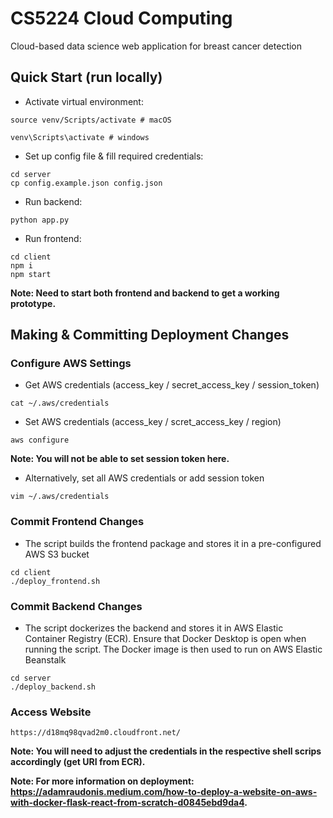 # CS5224 Cloud Computing

Cloud-based data science web application for breast cancer detection

## Quick Start (run locally)

- Activate virtual environment:

```terminal
source venv/Scripts/activate # macOS

venv\Scripts\activate # windows
```

- Set up config file & fill required credentials:

```terminal
cd server
cp config.example.json config.json
```

- Run backend:

```terminal
python app.py
```

- Run frontend:

```terminal
cd client
npm i
npm start
```

**Note: Need to start both frontend and backend to get a working prototype.**

## Making & Committing Deployment Changes

### Configure AWS Settings

- Get AWS credentials (access_key / secret_access_key / session_token)

```terminal
cat ~/.aws/credentials
```

- Set AWS credentials (access_key / scret_access_key / region)

```terminal
aws configure
```

**Note: You will not be able to set session token here.**

- Alternatively, set all AWS credentials or add session token

``` terminal
vim ~/.aws/credentials
```

### Commit Frontend Changes

- The script builds the frontend package and stores it in a pre-configured AWS S3 bucket

```terminal
cd client
./deploy_frontend.sh
```

### Commit Backend Changes

- The script dockerizes the backend and stores it in AWS Elastic Container Registry (ECR). Ensure that Docker Desktop is open when running the script. The Docker image is then used to run on AWS Elastic Beanstalk

```terminal
cd server
./deploy_backend.sh
```

### Access Website

```url
https://d18mq98qvad2m0.cloudfront.net/
```

**Note: You will need to adjust the credentials in the respective shell scrips accordingly (get URI from ECR).**

**Note: For more information on deployment: <https://adamraudonis.medium.com/how-to-deploy-a-website-on-aws-with-docker-flask-react-from-scratch-d0845ebd9da4>.**
